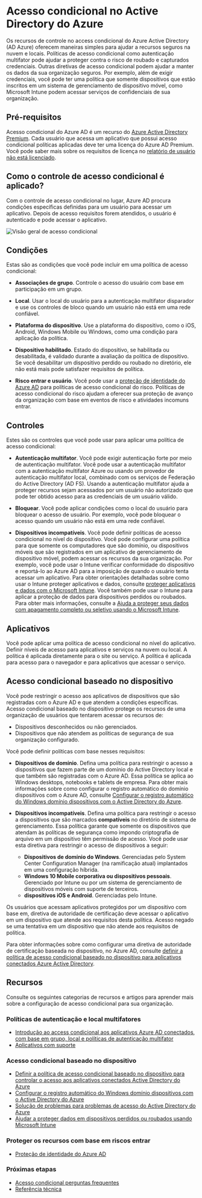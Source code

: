 <Properties
    pageTitle="Acesso condicional do Azure Active Directory | Microsoft Azure"  
    description="Use o controle de acesso condicional do Azure Active Directory para verificar se há condições específicas ao autenticar acesso aos aplicativos."  
    services="active-directory"
    keywords="acesso condicional para aplicativos, acesso condicional com o Azure AD, acesso seguro aos recursos de empresa, políticas de acesso condicional"
    documentationCenter=""
    authors="markusvi"
    manager="femila"
    editor=""/>

<tags
    ms.service="active-directory"
    ms.devlang="na"
    ms.topic="article"
    ms.tgt_pltfrm="na"
    ms.workload="identity"
    ms.date="09/21/2016"
    ms.author="markvi"/>


# <a name="conditional-access-in-azure-active-directory"></a>Acesso condicional no Active Directory do Azure   

Os recursos de controle no access condicional do Azure Active Directory (AD Azure) oferecem maneiras simples para ajudar a recursos seguros na nuvem e locais. Políticas de acesso condicional como autenticação multifator pode ajudar a proteger contra o risco de roubado e capturados credenciais. Outras diretivas de acesso condicional podem ajudar a manter os dados da sua organização seguros. Por exemplo, além de exigir credenciais, você pode ter uma política que somente dispositivos que estão inscritos em um sistema de gerenciamento de dispositivo móvel, como Microsoft Intune podem acessar serviços de confidenciais de sua organização.


## <a name="prerequisites"></a>Pré-requisitos

Acesso condicional do Azure AD é um recurso do [Azure Active Directory Premium](http://www.microsoft.com/identity). Cada usuário que acessa um aplicativo que possui acesso condicional políticas aplicadas deve ter uma licença do Azure AD Premium. Você pode saber mais sobre os requisitos de licença no [relatório de usuário não está licenciado](https://aka.ms/utc5ix).


## <a name="how-is-conditional-access-control-enforced"></a>Como o controle de acesso condicional é aplicado?  

Com o controle de acesso condicional no lugar, Azure AD procura condições específicas definidas para um usuário para acessar um aplicativo. Depois de acesso requisitos forem atendidos, o usuário é autenticado e pode acessar o aplicativo.  

![Visão geral de acesso condicional](./media/active-directory-conditional-access/conditionalaccess-overview.png)

## <a name="conditions"></a>Condições

Estas são as condições que você pode incluir em uma política de acesso condicional:

- **Associações de grupo**. Controle o acesso do usuário com base em participação em um grupo.

- **Local**. Usar o local do usuário para a autenticação multifator disparador e use os controles de bloco quando um usuário não está em uma rede confiável.

- **Plataforma do dispositivo**. Use a plataforma do dispositivo, como o iOS, Android, Windows Mobile ou Windows, como uma condição para aplicação da política.

- **Dispositivo habilitado**. Estado do dispositivo, se habilitada ou desabilitada, é validado durante a avaliação da política de dispositivo. Se você desabilitar um dispositivo perdido ou roubado no diretório, ele não está mais pode satisfazer requisitos de política.

- **Risco entrar e usuário**. Você pode usar a [proteção de identidade do Azure AD](active-directory-identityprotection.md) para políticas de acesso condicional do risco. Políticas de acesso condicional do risco ajudam a oferecer sua proteção de avanço da organização com base em eventos de risco e atividades incomuns entrar.


## <a name="controls"></a>Controles

Estes são os controles que você pode usar para aplicar uma política de acesso condicional:

- **Autenticação multifator**. Você pode exigir autenticação forte por meio de autenticação multifator. Você pode usar a autenticação multifator com a autenticação multifator Azure ou usando um provedor de autenticação multifator local, combinado com os serviços de Federação do Active Directory (AD FS). Usando a autenticação multifator ajuda a proteger recursos sejam acessados por um usuário não autorizado que pode ter obtido acesso para as credenciais de um usuário válido.

- **Bloquear**. Você pode aplicar condições como o local do usuário para bloquear o acesso de usuário. Por exemplo, você pode bloquear o acesso quando um usuário não está em uma rede confiável.

- **Dispositivos incompatíveis**. Você pode definir políticas de acesso condicional no nível do dispositivo. Você pode configurar uma política para que somente os computadores que são domínio, ou dispositivos móveis que são registrados em um aplicativo de gerenciamento de dispositivo móvel, podem acessar os recursos da sua organização. Por exemplo, você pode usar o Intune verificar conformidade do dispositivo e reportá-lo ao Azure AD para a imposição de quando o usuário tenta acessar um aplicativo. Para obter orientações detalhadas sobre como usar o Intune proteger aplicativos e dados, consulte [proteger aplicativos e dados com o Microsoft Intune](https://docs.microsoft.com/intune/deploy-use/protect-apps-and-data-with-microsoft-intune). Você também pode usar o Intune para aplicar a proteção de dados para dispositivos perdidos ou roubados. Para obter mais informações, consulte a [Ajuda a proteger seus dados com apagamento completo ou seletivo usando o Microsoft Intune](https://docs.microsoft.com/intune/deploy-use/use-remote-wipe-to-help-protect-data-using-microsoft-intune).

## <a name="applications"></a>Aplicativos

Você pode aplicar uma política de acesso condicional no nível do aplicativo. Definir níveis de acesso para aplicativos e serviços na nuvem ou local. A política é aplicada diretamente para o site ou serviço. A política é aplicada para acesso para o navegador e para aplicativos que acessar o serviço.


## <a name="device-based-conditional-access"></a>Acesso condicional baseado no dispositivo

Você pode restringir o acesso aos aplicativos de dispositivos que são registradas com o Azure AD e que atendem a condições específicas. Acesso condicional baseado no dispositivo protege os recursos de uma organização de usuários que tentarem acessar os recursos de:

- Dispositivos desconhecidos ou não gerenciados.
- Dispositivos que não atendem as políticas de segurança de sua organização configurado.

Você pode definir políticas com base nesses requisitos:

- **Dispositivos de domínio**. Defina uma política para restringir o acesso a dispositivos que fazem parte de um domínio do Active Directory local e que também são registradas com o Azure AD. Essa política se aplica ao Windows desktops, notebooks e tablets de empresa.
Para obter mais informações sobre como configurar o registro automático do domínio dispositivos com o Azure AD, consulte [Configurar o registro automático do Windows domínio dispositivos com o Active Directory do Azure](active-directory-conditional-access-automatic-device-registration-setup.md).

- **Dispositivos incompatíveis**. Defina uma política para restringir o acesso a dispositivos que são marcados **compatíveis** no diretório de sistema de gerenciamento. Essa política garante que somente os dispositivos que atendam às políticas de segurança como impondo criptografia de arquivo em um dispositivo têm permissão de acesso. Você pode usar esta diretiva para restringir o acesso de dispositivos a seguir:

    - **Dispositivos de domínio do Windows**. Gerenciadas pelo System Center Configuration Manager (na ramificação atual) implantados em uma configuração híbrida.
    - **Windows 10 Mobile corporativa ou dispositivos pessoais**. Gerenciado por Intune ou por um sistema de gerenciamento de dispositivos móveis com suporte de terceiros.
    - **dispositivos iOS e Android**. Gerenciadas pelo Intune.


Os usuários que acessam aplicativos protegidos por um dispositivo com base em, diretiva de autoridade de certificação deve acessar o aplicativo em um dispositivo que atende aos requisitos desta política. Acesso negado se uma tentativa em um dispositivo que não atende aos requisitos de política.

Para obter informações sobre como configurar uma diretiva de autoridade de certificação baseada no dispositivo, no Azure AD, consulte [definir a política de acesso condicional baseado no dispositivo para aplicativos conectados Azure Active Directory](active-directory-conditional-access-policy-connected-applications.md).

## <a name="resources"></a>Recursos

Consulte os seguintes categorias de recursos e artigos para aprender mais sobre a configuração de acesso condicional para sua organização.


### <a name="multi-factor-authentication-and-location-policies"></a>Políticas de autenticação e local multifatores

- [Introdução ao access condicional aos aplicativos Azure AD conectados, com base em grupo, local e políticas de autenticação multifator](active-directory-conditional-access-azuread-connected-apps.md)
- [Aplicativos com suporte](active-directory-conditional-access-supported-apps.md)


### <a name="device-based-conditional-access"></a>Acesso condicional baseado no dispositivo

- [Definir a política de acesso condicional baseado no dispositivo para controlar o acesso aos aplicativos conectados Active Directory do Azure](active-directory-conditional-access-policy-connected-applications.md)
- [Configurar o registro automático do Windows domínio dispositivos com o Active Directory do Azure](active-directory-conditional-access-automatic-device-registration-setup.md)
- [Solução de problemas para problemas de acesso do Active Directory do Azure](active-directory-conditional-access-device-remediation.md)
- [Ajudar a proteger dados em dispositivos perdidos ou roubados usando Microsoft Intune](https://docs.microsoft.com/intune/deploy-use/use-remote-wipe-to-help-protect-data-using-microsoft-intune)


### <a name="protect-resources-based-on-sign-in-risk"></a>Proteger os recursos com base em riscos entrar

-   [Proteção de identidade do Azure AD](active-directory-identityprotection.md)

### <a name="next-steps"></a>Próximas etapas

- [Acesso condicional perguntas frequentes](active-directory-conditional-faqs.md)
- [Referência técnica](active-directory-conditional-access-technical-reference.md)
